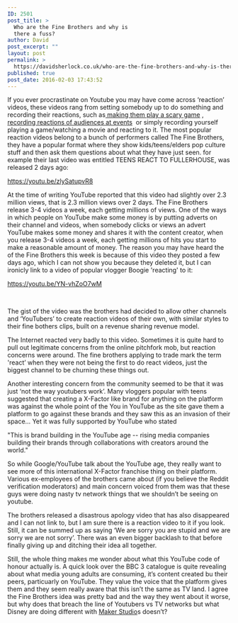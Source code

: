 ```yaml
---
ID: 2501
post_title: >
  Who are the Fine Brothers and why is
  there a fuss?
author: David
post_excerpt: ""
layout: post
permalink: >
  https://davidsherlock.co.uk/who-are-the-fine-brothers-and-why-is-there-a-fuss/
published: true
post_date: 2016-02-03 17:43:52
---
```

If you ever procrastinate on Youtube you may have come across ‘reaction’ videos, these videos rang from setting somebody up to do something and recording their reactions, such as<a href="https://www.youtube.com/watch?v=07fsFf1rp6E"> making them play a scary game</a> , <a href="https://www.youtube.com/watch?v=_95B775_yVY">recording reactions of audiences at events</a>  or simply recording yourself playing a game/watching a movie and reacting to it. The most popular reaction videos belong to a bunch of performers called The Fine Brothers, they have a popular format where they show kids/teens/elders pop culture stuff and then ask them questions about what they have just seen. for example their last video was entitled TEENS REACT TO FULLERHOUSE, was released 2 days ago:

https://youtu.be/zlySatupvR8

At the time of writing YouTube reported that this video had slightly over 2.3 million views, that is 2.3 million views over 2 days. The Fine Brothers release 3-4 videos a week, each getting millions of views. One of the ways in which people on YouTube make some money is by putting adverts on their channel and videos, when somebody clicks or views an advert YouTube makes some money and shares it with the content creator, when you release 3-4 videos a week, each getting millions of hits you start to make a reasonable amount of money. The reason you may have heard the of the Fine Brothers this week is because of this video they posted a few days ago, which I can not show you because they deleted it, but I can ironicly link to a video of popular vlogger Boogie 'reacting' to it:

https://youtu.be/YN-vhZoO7wM

&nbsp;

The gist of the video was the brothers had decided to allow other channels and ‘YouTubers’ to create reaction videos of their own, with similar styles to their fine bothers clips, built on a revenue sharing revenue model.

The Internet reacted very badly to this video. Sometimes it is quite hard to pull out legitimate concerns from the online pitchfork mob, but reaction concerns were around. The fine brothers applying to trade mark the term 'react’ when they were not being the first to do react videos, just the biggest channel to be churning these things out.

Another interesting concern from the community seemed to be that it was just ‘not the way youtubers work’. Many vloggers popular with teens suggested that creating a X-Factor like brand for anything on the platform was against the whole point of the You in YouTube as the site gave them a platform to go against these brands and they saw this as an invasion of their space… Yet it was fully supported by YouTube who stated

"This is brand building in the YouTube age -- rising media companies building their brands through collaborations with creators around the world."

So while Google/YouTube talk about the YouTube age, they really want to see more of this international X-Factor franchise thing on their platform. Various ex-employees of the brothers came about (if you believe the Reddit verification moderators) and main concern voiced from them was that these guys were doing nasty tv network things that we shouldn’t be seeing on youtube.

The brothers released a disastrous apology video that has also disappeared and I can not link to, but I am sure there is a reaction video to it if you look. Still, it can be summed up as saying ‘We are sorry you are stupid and we are sorry we are not sorry’. There was an even bigger backlash to that before finally giving up and ditching their idea all together.

Still, the whole thing makes me wonder about what this YouTube code of honour actually is. A quick look over the BBC 3 catalogue is quite revealing about what media young adults are consuming, it’s content created bu their peers, particuarly on YouTube. They value the voice that the platform gives them and they seem really aware that this isn’t the same as TV land. I agree the Fine Brothers idea was pretty bad and the way they went about it worse, but why does that breach the line of Youtubers vs TV networks but what Disney are doing different with <a href="http://www.makerstudios.com/">Maker Studio</a>s doesn’t?

&nbsp;